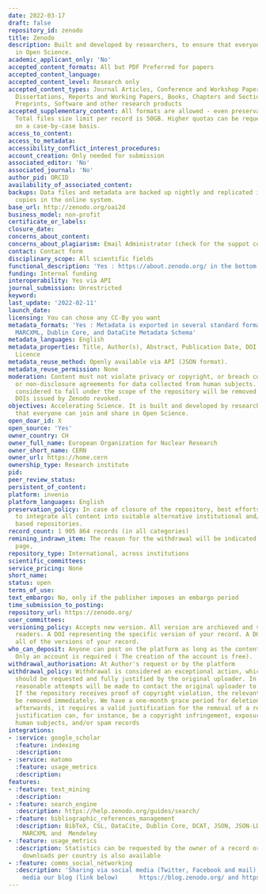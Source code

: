 ```yaml
---
date: 2022-03-17
draft: false
repository_id: zenodo
title: Zenodo
description: Built and developed by researchers, to ensure that everyone can join
  in Open Science.
academic_applicant_only: 'No'
accepted_content_formats: All but PDF Preferred for papers
accepted_content_language:
accepted_content_level: Research only
accepted_content_types: Journal Articles, Conference and Workshop Papers, Theses and
  Dissertations, Reports and Working Papers, Books, Chapters and Sections, Datasets,
  Preprints, Software and other research products
accepted_supplementary_content: All formats are allowed - even preservation unfriendly.
  Total files size limit per record is 50GB. Higher quotas can be requested and granted
  on a case-by-case basis.
access_to_content:
access_to_metadata:
accessibility_conflict_interest_procedures:
account_creation: Only needed for submission
associated_editor: 'No'
associated_journal: 'No'
author_pid: ORCID
availability_of_associated_content:
backups: Data files and metadata are backed up nightly and replicated into multiple
  copies in the online system.
base_url: http://zenodo.org/oai2d
business_model: non-profit
certificate_or_labels:
closure_date:
concerns_about_content:
concerns_about_plagiarism: Email Administrator (check for the suppot contact form)
contact: Contact form
disciplinary_scope: All scientific fields
functional_description: 'Yes : https://about.zenodo.org/ in the bottom of the page'
funding: Internal funding
interoperability: Yes via API
journal_submission: Unrestricted
keyword:
last_update: '2022-02-11'
launch_date:
licensing: You can chose any CC-By you want
metadata_formats: 'Yes : Metadata is exported in several standard formats such as
  MARCXML, Dublin Core, and DataCite Metadata Schema'
metadata_languages: English
metadata_properties: Title, Author(s), Abstract, Publication Date, DOI, Keywords,
  Licence
metadata_reuse_method: Openly available via API (JSON format).
metadata_reuse_permission: None
moderation: Content must not violate privacy or copyright, or breach confidentiality
  or non-disclosure agreements for data collected from human subjects. Content not
  considered to fall under the scope of the repository will be removed and associated
  DOIs issued by Zenodo revoked.
objectives: Accelerating Science. It is built and developed by researchers to ensure
  that everyone can join and share in Open Science.
open_doar_id: X
open_source: 'Yes'
owner_country: CH
owner_full_name: European Organization for Nuclear Research
owner_short_name: CERN
owner_url: https://home.cern
ownership_type: Research institute
pid:
peer_review_status:
persistent_of_content:
platform: invenio
platform_languages: English
preservation_policy: In case of closure of the repository, best efforts will be made
  to integrate all content into suitable alternative institutional and/or subject
  based repositories.
record_count: 1 905 864 records (in all categories)
remining_indrawn_item: The reason for the withdrawal will be indicated on a tombstone
  page,
repository_type: International, across institutions
scientific_committees:
service_pricing: None
short_name:
status: open
terms_of_use:
text_embargo: No, only if the publisher imposes an embargo period
time_submission_to_posting:
repository_url: https://zenodo.org/
user_committees:
versioning_policy: Accepts new version. All version are archieved and visible for
  readers. A DOI representing the specific version of your record. A DOI representing
  all of the versions of your record.
who_can_deposit: Anyone can post on the platform as long as the content is research.
  Only an account is required ( The creation of the account is free).
withdrawal_authorisation: At Author's request or by the platform
withdrawal_policy: Withdrawal is considered an exceptional action, which normally
  should be requested and fully justified by the original uploader. In any other circumstance
  reasonable attempts will be made to contact the original uploader to obtain consent.
  If the repository receives proof of copyright violation, the relevant item will
  be removed immediately. We have a one-month grace period for deletion of records,
  afterwards, it requires a valid justification for the removal of a record. A valid
  justification can, for instance, be a copyright infringement, exposure of data from
  human subjects, and/or spam records
integrations:
- :service: google_scholar
  :feature: indexing
  :description:
- :service: matomo
  :feature: usage_metrics
  :description:
features:
- :feature: text_mining
  :description:
- :feature: search_engine
  :description: https://help.zenodo.org/guides/search/
- :feature: bibliographic_references_management
  :description: BibTeX, CSL, DataCite, Dublin Core, DCAT, JSON, JSON-LD, GeoJSON,
    MARCXML and  Mendeley
- :feature: usage_metrics
  :description: Statistics can be requested by the owner of a record or community,
    downloads per country is also available
- :feature: comms_social_networking
  :description: 'Sharing via social media (Twitter, Facebook and mail). Besides social
    media our blog (link below)      https://blog.zenodo.org/ and https://twitter.com/zenodo_org'
---
```



